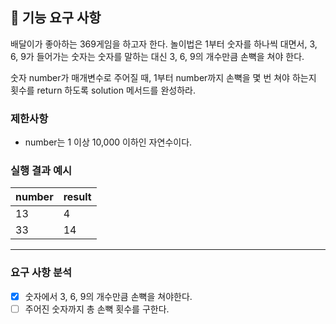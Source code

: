 ## 🚀 기능 요구 사항

배달이가 좋아하는 369게임을 하고자 한다. 놀이법은 1부터 숫자를 하나씩 대면서, 3, 6, 9가 들어가는 숫자는 숫자를 말하는 대신 3, 6, 9의 개수만큼 손뼉을 쳐야 한다.

숫자 number가 매개변수로 주어질 때, 1부터 number까지 손뼉을 몇 번 쳐야 하는지 횟수를 return 하도록 solution 메서드를 완성하라.

### 제한사항

- number는 1 이상 10,000 이하인 자연수이다.

### 실행 결과 예시

| number | result |
| ------ | ------ |
| 13     | 4      |
| 33     | 14     |

---

### 요구 사항 분석

- [x] 숫자에서 3, 6, 9의 개수만큼 손뼉을 쳐야한다.
- [ ] 주어진 숫자까지 총 손뼉 횟수를 구한다.
